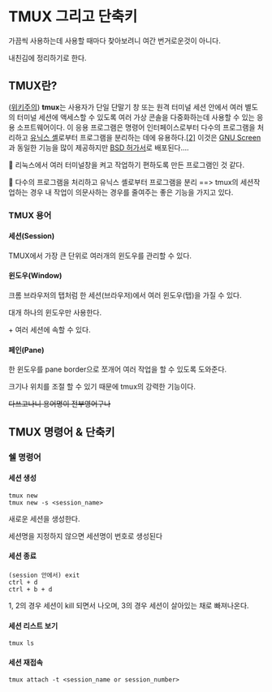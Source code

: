 # TMUX 그리고 단축키

가끔씩 사용하는데 사용할 때마다 찾아보려니 여간 번거로운것이 아니다.

내친김에 정리하기로 한다.



## TMUX란?

([위키주의](<https://ko.wikipedia.org/wiki/Tmux>)) **tmux**는 사용자가 단일 단말기 창 또는 원격 터미널 세션 안에서 여러 별도의 터미널 세션에 액세스할 수 있도록 여러 가상 콘솔을 다중화하는데 사용할 수 있는 응용 소프트웨어이다. 이 응용 프로그램은 명령어 인터페이스로부터 다수의 프로그램을 처리하고 [유닉스 셸](https://ko.wikipedia.org/wiki/유닉스_셸)로부터 프로그램을 분리하는 데에 유용하다.[[2\]](https://ko.wikipedia.org/wiki/Tmux#cite_note-openbsd-faq-2) 이것은 [GNU Screen](https://ko.wikipedia.org/wiki/GNU_Screen)과 동일한 기능을 많이 제공하지만 [BSD 허가서](https://ko.wikipedia.org/wiki/BSD_허가서)로 배포된다....

🤔 리눅스에서 여러 터미널창을 켜고 작업하기 편하도록 만든 프로그램인 것 같다.

🤔 다수의 프로그램을 처리하고 유닉스 셸로부터 프로그램을 분리 ==> tmux의 세션작업하는 경우 내 작업이 의문사하는 경우를 줄여주는 좋은 기능을 가지고 있다.



### TMUX 용어

#### 세션(Session)

TMUX에서 가장 큰 단위로 여러개의 윈도우를 관리할 수 있다.

#### 윈도우(Window)

크롬 브라우저의 탭처럼 한 세션(브라우저)에서 여러 윈도우(탭)을 가질 수 있다.

대개 하나의 윈도우만 사용한다.

\+ 여러 세션에 속할 수 있다.

#### 페인(Pane)

한 윈도우를 pane border으로 쪼개어 여러 작업을 할 수 있도록 도와준다.

크기나 위치를 조절 할 수 있기 때문에 tmux의 강력한 기능이다.



~~다쓰고나니 용어명이 전부영어구나~~



## TMUX 명령어 & 단축키

### 쉘 명령어

#### 세션 생성

```shell
tmux new
tmux new -s <session_name>
```

새로운 세션을 생성한다.

세션명을 지정하지 않으면 세션명이 번호로 생성된다



#### 세션 종료

```shell
(session 안에서) exit
ctrl + d
ctrl + b + d
```

1, 2의 경우 세션이 kill 되면서 나오며, 3의 경우 세션이 살아있는 채로 빠져나온다.



#### 세션 리스트 보기

```shell
tmux ls
```



#### 세션 재접속

```shell
tmux attach -t <session_name or session_number>
```



